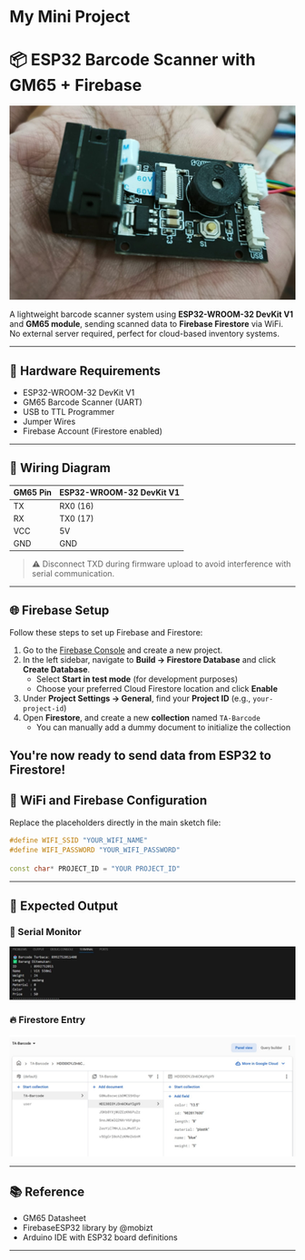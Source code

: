 # My Mini Project
# 📦 ESP32 Barcode Scanner with GM65 + Firebase
![GM65 Sensor](GM65_Sensor.jpg)

A lightweight barcode scanner system using **ESP32-WROOM-32 DevKit V1** and **GM65 module**, sending scanned data to **Firebase Firestore** via WiFi. No external server required, perfect for cloud-based inventory systems.

---

## 🔌 Hardware Requirements

- ESP32-WROOM-32 DevKit V1 
- GM65 Barcode Scanner (UART)
- USB to TTL Programmer
- Jumper Wires
- Firebase Account (Firestore enabled)

---

## 🧰 Wiring Diagram

| GM65 Pin | ESP32-WROOM-32 DevKit V1 |
|----------|--------------------------|
| TX       | RX0 (16)                 |
| RX       | TX0 (17)                 |
| VCC      | 5V                       |
| GND      | GND                      |

> ⚠️ Disconnect TXD during firmware upload to avoid interference with serial communication.

---

## 🌐 Firebase Setup

Follow these steps to set up Firebase and Firestore:

1. Go to the [Firebase Console](https://console.firebase.google.com/) and create a new project.
2. In the left sidebar, navigate to **Build → Firestore Database** and click **Create Database**.
   - Select **Start in test mode** (for development purposes)
   - Choose your preferred Cloud Firestore location and click **Enable**
3. Under **Project Settings → General**, find your **Project ID** (e.g., `your-project-id`)
4. Open **Firestore**, and create a new **collection** named `TA-Barcode`
   - You can manually add a dummy document to initialize the collection

You're now ready to send data from ESP32 to Firestore!
---

## 🧾 WiFi and Firebase Configuration

Replace the placeholders directly in the main sketch file:

```cpp
#define WIFI_SSID "YOUR_WIFI_NAME"
#define WIFI_PASSWORD "YOUR_WIFI_PASSWORD"

const char* PROJECT_ID = "YOUR PROJECT_ID"
```


---


## 🧪 Expected Output

### 🔎 Serial Monitor
![Result](result.jpg)


### 🔥 Firestore Entry
![Firestore Structure](FirestoreStructure.jpg)

---

## 📚 Reference

- GM65 Datasheet
- FirebaseESP32 library by @mobizt
- Arduino IDE with ESP32 board definitions

---

